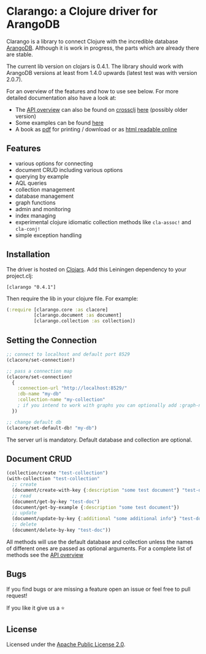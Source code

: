 <!-- img src="https://travis-ci.org/edlich/clarango.png?branch=master" alt="travis-ci.org Build Status" title="Build Status" align="right" /-->
Clarango: a Clojure driver for ArangoDB
========

Clarango is a library to connect Clojure with the incredible database [ArangoDB](http://www.arangodb.org/). Although it is work in progress, the parts which are already there are stable. 

The current lib version on clojars is 0.4.1. The library should work with ArangoDB versions at least from 1.4.0 upwards (latest test was with version 2.0.7).

For an overview of the features and how to use see below. For more detailed documentation also have a look at:
* The [API overview](http://edlich.github.io/clarango/doc/index.html) can also be found on [crossclj](http://crossclj.info) [here](http://crossclj.info/ns/clarango/0.3.2/clarango.core.html) (possibly older version)
* Some examples can be found [here](https://github.com/edlich/clarango/blob/development/src/clarango/main.clj)
* A book as [pdf](https://leanpub.com/clarango) for printing / download or as [html readable online](https://leanpub.com/clarango/read)

## Features

* various options for connecting
* document CRUD including various options
* querying by example
* AQL queries
* collection management
* database management
* graph functions
* admin and monitoring
* index managing
* experimental clojure idiomatic collection methods like `cla-assoc!` and `cla-conj!`
* simple exception handling

## Installation

The driver is hosted on [Clojars](https://clojars.org/clarango). Add this Leiningen dependency to your project.clj:
```
[clarango "0.4.1"]
```
Then require the lib in your clojure file. For example:
``` Clojure
(:require [clarango.core :as clacore]
          [clarango.document :as document]
          [clarango.collection :as collection])
```

## Setting the Connection

```clojure
;; connect to localhost and default port 8529
(clacore/set-connection!)

;; pass a connection map
(clacore/set-connection! 
  {
    :connection-url "http://localhost:8529/"
    :db-name "my-db"
    :collection-name "my-collection"
    ; if you intend to work with graphs you can optionally add :graph-name "my-graph"
  })

;; change default db
(clacore/set-default-db! "my-db")
```

The server url is mandatory. Default database and collection are optional.

## Document CRUD

```clojure
(collection/create "test-collection")
(with-collection "test-collection"
  ;; create
  (document/create-with-key {:description "some test document"} "test-doc")
  ;; read
  (document/get-by-key "test-doc")
  (document/get-by-example {:description "some test document"})
  ;; update
  (document/update-by-key {:additional "some additional info"} "test-doc")
  ;; delete
  (document/delete-by-key "test-doc"))

```

All methods will use the default database and collection unless the names of different ones are passed as optional arguments. For a complete list of methods see the [API overview](http://edlich.github.io/clarango/doc/index.html)

## Bugs

If you find bugs or are missing a feature open an issue or feel free to pull request!

If you like it give us a :star:

## License

Licensed under the [Apache Public License 2.0](http://www.apache.org/licenses/LICENSE-2.0.html).
